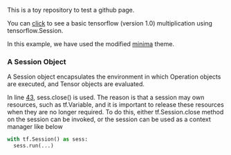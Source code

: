 

This is a toy repository to test a github page.

You can [click](https://github.com/ffliza/hello-world/blob/master/matrix_multiplication_tf.py) to see a basic tensorflow (version 1.0) multiplication using tensorflow.Session. 

In this example, we have used the modified [minima](https://pages.github.com/themes/) theme.

### A Session Object

A Session object encapsulates the environment in which Operation objects are executed, and Tensor objects are evaluated.

In line [43](https://github.com/ffliza/hello-world/blob/master/matrix_multiplication_tf.py), sess.close() is used. The reason is that a session may own resources, such as tf.Variable, and it is important to release these resources when they are no longer required. To do this, either tf.Session.close method on the session can be invoked, or the session can be used as a context manager like below

```python
with tf.Session() as sess:
  sess.run(...)
```
